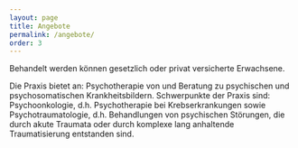 ```yaml
---
layout: page
title: Angebote
permalink: /angebote/
order: 3
---
```


Behandelt werden können gesetzlich oder privat versicherte Erwachsene.

Die Praxis bietet an:
Psychotherapie von und Beratung zu psychischen und psychosomatischen
Krankheitsbildern.
Schwerpunkte der Praxis sind: Psychoonkologie, d.h. Psychotherapie bei
Krebserkrankungen sowie Psychotraumatologie, d.h. Behandlungen von psychischen
Störungen, die durch akute Traumata oder durch komplexe lang anhaltende
Traumatisierung entstanden sind.
